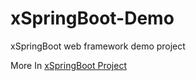 # xSpringBoot-Demo
xSpringBoot web framework demo project

More In [xSpringBoot Project](https://github.com/Zack-Ku/xSpringBoot) 
